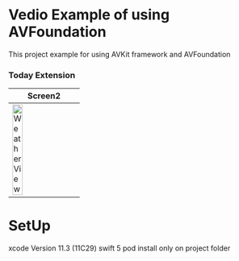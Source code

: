 # Vedio Example of using AVFoundation
This project example for using AVKit framework and AVFoundation 
### Today Extension
|   Screen2  | 
|--------------|
|<img src="s1AV.png" width="40%" alt="Weather View"/>|
# SetUp
xcode Version 11.3 (11C29)
swift 5 
pod install only on project folder
